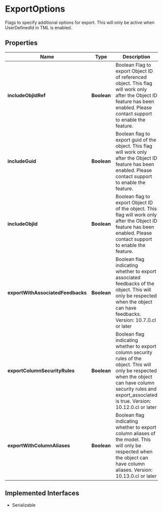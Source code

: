 

# ExportOptions

Flags to specify additional options for export. This will only be active when UserDefinedId in TML is enabled.

## Properties

| Name | Type | Description | Notes |
|------------ | ------------- | ------------- | -------------|
|**includeObjIdRef** | **Boolean** | Boolean Flag to export Object ID of referenced object. This flag will work only after the Object ID feature has been enabled. Please contact support to enable the feature. |  [optional] |
|**includeGuid** | **Boolean** | Boolean flag to export guid of the object. This flag will work only after the Object ID feature has been enabled. Please contact support to enable the feature. |  [optional] |
|**includeObjId** | **Boolean** | Boolean flag to export Object ID of the object. This flag will work only after the Object ID feature has been enabled. Please contact support to enable the feature. |  [optional] |
|**exportWithAssociatedFeedbacks** | **Boolean** | Boolean flag indicating whether to export associated feedbacks of the object. This will only be respected when the object can have feedbacks.    Version: 10.7.0.cl or later  |  [optional] |
|**exportColumnSecurityRules** | **Boolean** | Boolean flag indicating whether to export column security rules of the object. This will only be respected when the object can have column security rules and export_associated is true.   Version: 10.12.0.cl or later  |  [optional] |
|**exportWithColumnAliases** | **Boolean** | Boolean flag indicating whether to export column aliases of the model. This will only be respected when the object can have column aliases.   Version: 10.13.0.cl or later  |  [optional] |


## Implemented Interfaces

* Serializable


